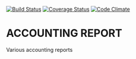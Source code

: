 [![Build Status](https://travis-ci.org/open-synergy/opnsynid-accounting-report.svg?branch=8.0)](https://travis-ci.org/open-synergy/opnsynid-accounting-report)
[![Coverage Status](https://coveralls.io/repos/github/open-synergy/opnsynid-accounting-report/badge.svg?branch=8.0)](https://coveralls.io/github/open-synergy/opnsynid-accounting-report?branch=8.0)
[![Code Climate](https://codeclimate.com/github/open-synergy/opnsynid-accounting-report/badges/gpa.svg)](https://codeclimate.com/github/open-synergy/opnsynid-accounting-report)

# ACCOUNTING REPORT

Various accounting reports
